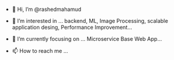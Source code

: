 - 👋 Hi, I’m @rashedmahamud
- 👀 I’m interested in ... backend, ML, Image Processing, scalable application desing, Performance Improvement...
- 🌱 I’m currently focusing on ... Microservice Base Web App...

- 📫 How to reach me ...

<!---
rashedmahamud/rashedmahamud is a ✨ special ✨ repository because its `README.md` (this file) appears on your GitHub profile.
You can click the Preview link to take a look at your changes.
--->
